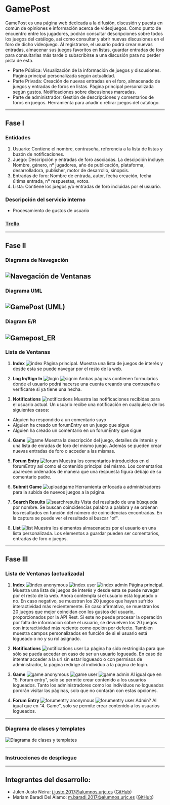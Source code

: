 # GamePost
GamePost es una página web dedicada a la difusión, discusión y puesta en común de opiniones e información acerca de videojuegos. Como punto de encuentro entre los jugadores, podrán consultar descripciones sobre todos los juegos del catálogo, así como consultar y abrir nuevas discusiones en el foro de dicho videojuego. Al registrarse, el usuario podrá crear nuevas entradas, almacenar sus juegos favoritos en listas, guardar entradas de foro para consultarlas más tarde o subscribirse a una discusión para no perder pista de esta.

- Parte Pública: Visualización de la información de juegos y discusiones. Página principal personalizada según actualidad.
- Parte Privada: Creación de nuevas entradas en el foro, almacenado de juegos y entradas de foros en listas. Página principal personalizada según gustos. Notificaciones sobre discusiones marcadas.
- Parte de administrador: Gestión de descripciones y comentarios de foros en juegos. Herramienta para añadir o retirar juegos del catálogo.
---
## Fase I
### Entidades
1. Usuario: Contiene el nombre, contraseña, referencia a la lista de listas y buzón de notificaciones.
2. Juego: Descripción y entradas de foro asociadas. La descipción incluye: Nombre, género, nº jugadores, año de publicación, plataforma, desarrolladora, publisher, motor de desarrollo, sinopsis.
5. Entradas de foro: Nombre de entrada, autor, fecha creación, fecha última entrada, nº respuestas, votos.
6. Lista: Contiene los juegos y/o entradas de foro incluidas por el usuario.

### Descripción del servicio interno

- Procesamiento de gustos de usuario

### [Trello](https://trello.com/b/XFN4E5ZO)

---
## Fase II

### Diagrama de Navegación
![Navegación de Ventanas](https://user-images.githubusercontent.com/43469859/111301196-32a44a00-8652-11eb-84f9-fe3fdc67334b.png)
---
### Diagrama UML
![GamePost (UML)](https://user-images.githubusercontent.com/43469859/111301614-b5c5a000-8652-11eb-8790-044fb03b5981.png)
---
### Diagram E/R
![Gamepost_ER](https://user-images.githubusercontent.com/43469859/111310324-40ab9800-865d-11eb-9c03-f577c8b2f9c4.png)
---
### Lista de Ventanas
1. **Index**
![index](https://user-images.githubusercontent.com/43469859/111305252-fd4e2b00-8656-11eb-84f1-1feb3f1ac3a3.png)
Página principal. Muestra una lista de juegos de interés y desde esta se puede navegar por el resto de la web.

2. **Log In/Sign In**
![login](https://user-images.githubusercontent.com/43469859/111305271-02ab7580-8657-11eb-871b-b30762010ece.png)
![signin](https://user-images.githubusercontent.com/43469859/111305283-06d79300-8657-11eb-9a81-3ad7ca892412.png)
Ambas páginas contienen formularios donde el usuario podrá hacerse una cuenta creando una contraseña o verificarse si ya tiene una hecha.

3. **Notifications**
![notifications](https://user-images.githubusercontent.com/43469859/111305297-0a6b1a00-8657-11eb-91af-8e6d9ce695aa.png)
Muestra las notificaciones recibidas para el usuario actual. Un usuario recibe una notificación en cualquiera de los siguientes casos:
  - Alguien ha respondido a un comentario suyo
  - Alguien ha creado un forumEntry en un juego que sigue
  - Alguien ha creado un comentario en un forumEntry que sigue

4. **Game**
![game](https://user-images.githubusercontent.com/43469859/111305306-0ccd7400-8657-11eb-8473-d1cf78d479a2.png)
Muestra la descripción del juego, detalles de interés y una lista de enradas de foro del mismo juego. 
Además se pueden crear nuevas entradas de foro o acceder a las mismas.

5. **Forum Entry**
![forum](https://user-images.githubusercontent.com/43469859/111305343-1a82f980-8657-11eb-80e9-29603c558173.png)
Muestra los comentarios introducidos en el forumEntry así como el contenido principal del mismo.
Los comentarios aparecen ordenados de manera que una respuesta figura debajo de su comentario padre.

6. **Submit Game**
![uploadgame](https://user-images.githubusercontent.com/43469859/111305325-12c35500-8657-11eb-85e7-e1615200324c.png)
Herramienta enfocada a administradores para la subida de nuevos juegos a la página.

7. **Search Results**
![searchresults](https://user-images.githubusercontent.com/43469859/111305333-1656dc00-8657-11eb-9159-9a354d47b28b.png)
Vista del resultado de una búsqueda por nombre. Se buscan coincidencias palabra a palabra y se ordenan los resultados en función del número de coincidencias encontradas.
En la captura se puede ver el resultado al buscar "of".

8. **List**
![list](https://user-images.githubusercontent.com/43469859/111305707-91b88d80-8657-11eb-8620-2e53719c15aa.png)
Muestra los elementos almacenados por el usuario en una lista personalizada. Los elementos a guardar pueden ser comentarios, entradas de foro o juegos.

---
## Fase III

### Lista de Ventanas (actualizada)
1. **Index**
![index anonymous](https://user-images.githubusercontent.com/43469886/115697452-dffe3200-a363-11eb-9078-13f7efd99416.png)
![index user](https://user-images.githubusercontent.com/43469886/115697696-12a82a80-a364-11eb-940c-4ab914d3ccd0.png)
![index admin](https://user-images.githubusercontent.com/43469886/115703132-08892a80-a36a-11eb-974d-73012eab0523.png)
Página principal. Muestra una lista de juegos de interés y desde esta se puede navegar por el resto de la web. 
Ahora contempla si el usuario está logueado o no. En caso negativo, se muestran los 20 juegos que hayan sufrido interactividad más recientemente. En caso afirmativo, se muestran los 20 juegos que mejor coincidan con los gustos del usuario, proporcionados por la API Rest. Si este no puede procesar la operación por falta de información sobre el usuario, se devuelven los 20 juegos con interactividad más reciente como opción por defecto. También muestra campos personalizados en función de si el usuario está logueado o no y su rol asignado. 

3. **Notifications**
![notifications user](https://user-images.githubusercontent.com/43469886/115700613-25702e80-a367-11eb-9b97-b1e1968f6f1b.png)
La página ha sido restringida para que sólo se pueda accedar en caso de ser un usuario logueado. En caso de intentar acceder a la url sin estar logueado o con permisos de administrador, la página redirige al individuo a la página de login.

4. **Game**
![game anonymous](https://user-images.githubusercontent.com/43469886/115702754-99133b00-a369-11eb-9228-bb457a593881.png)
![game user](https://user-images.githubusercontent.com/43469886/115702852-b516dc80-a369-11eb-8c8b-b15cafc5ea41.png)
![game admin](https://user-images.githubusercontent.com/43469886/115703082-f8714b00-a369-11eb-809e-665fbfc46d2d.png)
Al igual que en "5. Forum entry", solo se permite crear contenido a los usuarios logueados. Tanto los administradores como los individuos no logueados pordrán visitar las páginas, solo que no contarán con estas opciones.

5. **Forum Entry**
![forumentry anonymous](https://user-images.githubusercontent.com/43469886/115703282-3bcbb980-a36a-11eb-9d91-de2d909eae6b.png)
![forumentry user](https://user-images.githubusercontent.com/43469886/115703361-53a33d80-a36a-11eb-9d30-fe1913266d12.png)
Admin?
Al igual que en "4. Game", solo se permite crear contenido a los usuarios logueados.

---
### Diagrama de clases y templates
![Diagrama de clases y templates](https://user-images.githubusercontent.com/43469886/115966843-b6920180-a52f-11eb-9e02-0b5472a2e4dd.png)

---
### Instrucciones de despliegue

---
## Integrantes del desarrollo:
- Julen Justo Neira: [j.justo.2017@alumnos.urjc.es](mailto:j.justo.2017@alumnos.urjc.es) ([GitHub](https://github.com/JulenJus))
- Mariam Baradi Del Álamo: [m.baradi.2017@alumnos.urjc.es](mailto:m.baradi.2017@alumnos.urjc.es) ([GitHub](https://github.com/zuuhr))
